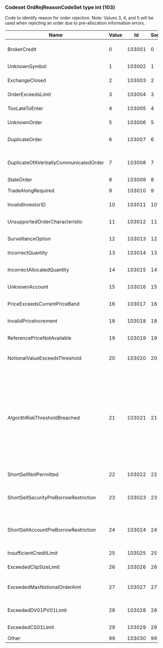 ### Codeset OrdRejReasonCodeSet type int (103)

Code to identify reason for order rejection. Note: Values 3, 4, and 5 will be used when rejecting an order due to pre-allocation information errors.

| Name                                  | Value | Id     | Sort | Synopsis                                                   | Elaboration                                                                                                                               |
|---------------------------------------|-------|--------|------|------------------------------------------------------------|-------------------------------------------------------------------------------------------------------------------------------|
| BrokerCredit                          | 0     | 103001 | 0    | Broker / Exchange option                                   |                                                                                                                                |
| UnknownSymbol                         | 1     | 103002 | 1    | Unknown symbol                                             |                                                                                                                                |
| ExchangeClosed                        | 2     | 103003 | 2    | Exchange closed                                            |                                                                                                                                |
| OrderExceedsLimit                     | 3     | 103004 | 3    | Order exceeds limit                                        |                                                                                                                                |
| TooLateToEnter                        | 4     | 103005 | 4    | Too late to enter                                          |                                                                                                                                |
| UnknownOrder                          | 5     | 103006 | 5    | Unknown order                                              |                                                                                                                                |
| DuplicateOrder                        | 6     | 103007 | 6    | Duplicate Order (e.g. dupe ClOrdID)                        |                                                                                                                                |
| DuplicateOfAVerballyCommunicatedOrder | 7     | 103008 | 7    | Duplicate of a verbally communicated order                 |                                                                                                                                |
| StaleOrder                            | 8     | 103009 | 8    | Stale order                                                |                                                                                                                                |
| TradeAlongRequired                    | 9     | 103010 | 9    | Trade along required                                       |                                                                                                                                |
| InvalidInvestorID                     | 10    | 103011 | 10   | Invalid Investor ID                                        |                                                                                                                                |
| UnsupportedOrderCharacteristic        | 11    | 103012 | 11   | Unsupported order characteristic                           |                                                                                                                                |
| SurveillanceOption                    | 12    | 103013 | 12   | Surveillance option                                        |                                                                                                                                |
| IncorrectQuantity                     | 13    | 103014 | 13   | Incorrect quantity                                         |                                                                                                                                |
| IncorrectAllocatedQuantity            | 14    | 103015 | 14   | Incorrect allocated quantity                               |                                                                                                                                |
| UnknownAccount                        | 15    | 103016 | 15   | Unknown account(s)                                         |                                                                                                                                |
| PriceExceedsCurrentPriceBand          | 16    | 103017 | 16   | Price exceeds current price band                           |                                                                                                                                |
| InvalidPriceIncrement                 | 18    | 103018 | 18   | Invalid price increment                                    |                                                                                                                                |
| ReferencePriceNotAvailable            | 19    | 103019 | 19   | Reference price not available                              |                                                                                                                                |
| NotionalValueExceedsThreshold         | 20    | 103020 | 20   | Notional value exceeds threshold                           |                                                                                                                                |
| AlgorithRiskThresholdBreached         | 21    | 103021 | 21   | Algorithm risk threshold breached                          | A sell-side broker algorithm has detected that a risk limit has been breached which requires further communication with the client. Used in conjunction with Text(58) to convey the details of the specific event. |
| ShortSellNotPermitted                 | 22    | 103022 | 22   | Short sell not permitted                                   |                                                                                                                                |
| ShortSellSecurityPreBorrowRestriction | 23    | 103023 | 23   | Short sell rejected due to security pre-borrow restriction |                                                                                                                                |
| ShortSellAccountPreBorrowRestriction  | 24    | 103024 | 24   | Short sell rejected due to account pre-borrow restriction  |                                                                                                                                |
| InsufficientCreditLimit               | 25    | 103025 | 25   | Insufficient credit limit                                  |                                                                                                                                |
| ExceededClipSizeLimit                 | 26    | 103026 | 26   | Exceeded clip size limit                                   |                                                                                                                                |
| ExceededMaxNotionalOrderAmt           | 27    | 103027 | 27   | Exceeded maximum notional order amount                     |                                                                                                                                |
| ExceededDV01PV01Limit                 | 28    | 103028 | 28   | Exceeded DV01/PV01 limit                                   |                                                                                                                                |
| ExceededCS01Limit                     | 29    | 103029 | 29   | Exceeded CS01 limit                                        |                                                                                                                                |
| Other                                 | 99    | 103030 | 99   | Other                                                      |                                                                                                                                |


